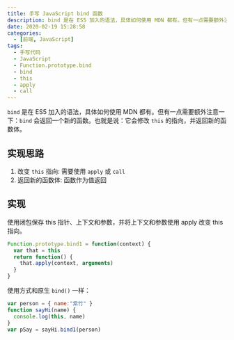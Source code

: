 ```yaml
---
title: 手写 JavaScript bind 函数
description: bind 是在 ES5 加入的语法，具体如何使用 MDN 都有。但有一点需要额外注意一下：bind 会返回一个新的函数。也就是说：它会修改 this 的指向，并返回新的函数体。
date: 2020-02-19 15:28:58
categories:
  - [前端, JavaScript]
tags:
  - 手写代码
  - JavaScript
  - Function.prototype.bind
  - bind
  - this
  - apply
  - call
---
```


`bind` 是在 ES5 加入的语法，具体如何使用 MDN 都有。但有一点需要额外注意一下：`bind` 会返回一个新的函数。也就是说：它会修改 `this` 的指向，并返回新的函数体。

## 实现思路

1. 改变 `this` 指向: 需要使用 `apply` 或 `call`
2. 返回新的函数体: 函数作为值返回

## 实现

使用闭包保存 this 指针、上下文和参数，并将上下文和参数使用 apply 改变 this 指向。

```js
Function.prototype.bind1 = function(context) {
  var that = this
  return function() {
    that.apply(context, arguments)
  }
}
```

使用方式和原生 `bind()` 一样：

```js
var person = { name:"紫竹" }
function sayHi(name) {
  console.log(this, name)
}
var pSay = sayHi.bind1(person)
```
